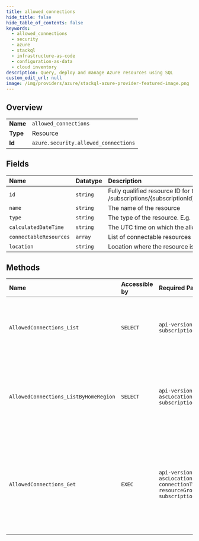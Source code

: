 ```yaml
---
title: allowed_connections
hide_title: false
hide_table_of_contents: false
keywords:
  - allowed_connections
  - security
  - azure    
  - stackql
  - infrastructure-as-code
  - configuration-as-data
  - cloud inventory
description: Query, deploy and manage Azure resources using SQL
custom_edit_url: null
image: /img/providers/azure/stackql-azure-provider-featured-image.png
---
```

  
    

## Overview
<table><tbody>
<tr><td><b>Name</b></td><td><code>allowed_connections</code></td></tr>
<tr><td><b>Type</b></td><td>Resource</td></tr>
<tr><td><b>Id</b></td><td><code>azure.security.allowed_connections</code></td></tr>
</tbody></table>

## Fields
| Name | Datatype | Description |
|:-----|:---------|:------------|
| `id` | `string` | Fully qualified resource ID for the resource. Ex - /subscriptions/{subscriptionId}/resourceGroups/{resourceGroupName}/providers/{resourceProviderNamespace}/{resourceType}/{resourceName} |
| `name` | `string` | The name of the resource |
| `type` | `string` | The type of the resource. E.g. "Microsoft.Compute/virtualMachines" or "Microsoft.Storage/storageAccounts" |
| `calculatedDateTime` | `string` | The UTC time on which the allowed connections resource was calculated |
| `connectableResources` | `array` | List of connectable resources |
| `location` | `string` | Location where the resource is stored |
## Methods
| Name | Accessible by | Required Params | Description |
|:-----|:--------------|:----------------|:------------|
| `AllowedConnections_List` | `SELECT` | `api-version, subscriptionId` | Gets the list of all possible traffic between resources for the subscription |
| `AllowedConnections_ListByHomeRegion` | `SELECT` | `api-version, ascLocation, subscriptionId` | Gets the list of all possible traffic between resources for the subscription and location. |
| `AllowedConnections_Get` | `EXEC` | `api-version, ascLocation, connectionType, resourceGroupName, subscriptionId` | Gets the list of all possible traffic between resources for the subscription and location, based on connection type. |

